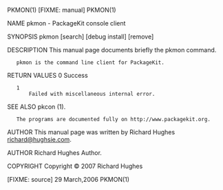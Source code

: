 PKMON(1)                       [FIXME: manual]                       PKMON(1)

NAME
       pkmon - PackageKit console client

SYNOPSIS
       pkmon [search] [debug install] [remove]

DESCRIPTION
       This manual page documents briefly the pkmon command.

       pkmon is the command line client for PackageKit.

RETURN VALUES
       0
           Success

       1
           Failed with miscellaneous internal error.

SEE ALSO
       pkcon (1).

       The programs are documented fully on http://www.packagekit.org.

AUTHOR
       This manual page was written by Richard Hughes <richard@hughsie.com>.

AUTHOR
       Richard Hughes
           Author.

COPYRIGHT
       Copyright © 2007 Richard Hughes

[FIXME: source]                 29 March,2006                        PKMON(1)
